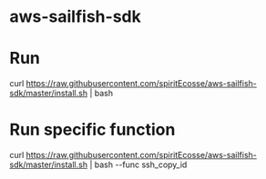 # aws-sailfish-sdk

# Run
curl https://raw.githubusercontent.com/spiritEcosse/aws-sailfish-sdk/master/install.sh | bash

# Run specific function
curl https://raw.githubusercontent.com/spiritEcosse/aws-sailfish-sdk/master/install.sh | bash --func ssh_copy_id
